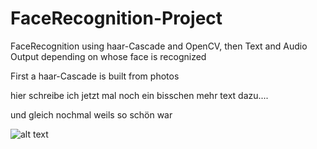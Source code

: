 # FaceRecognition-Project
FaceRecognition using haar-Cascade and OpenCV, then Text and Audio Output depending on whose face is recognized

First a haar-Cascade is built from photos

hier schreibe ich jetzt mal noch ein bisschen mehr text dazu....

und gleich nochmal weils so schön war

![alt text](https://github.com/DataScienceMichael/OpenCV-Project/blob/master/Cat03.jpg)
